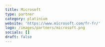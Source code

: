 ```yaml
---
title: Microsoft
type: partner
category: platinium
website: 'https://www.microsoft.com/fr-fr/'
logo: /images/partners/microsoft.png
socials: []
draft: false
---
```

